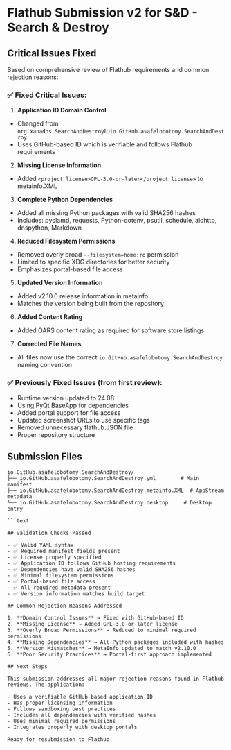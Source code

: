 # Flathub Submission v2 for S&D - Search & Destroy

## Critical Issues Fixed

Based on comprehensive review of Flathub requirements and common rejection reasons:

### ✅ **Fixed Critical Issues:**

1. **Application ID Domain Control**
- Changed from `org.xanados.SearchAndDestroy`to`io.GitHub.asafelobotomy.SearchAndDestroy`
- Uses GitHub-based ID which is verifiable and follows Flathub requirements
2. **Missing License Information**
- Added `<project_license>GPL-3.0-or-later</project_license>` to metainfo.XML
3. **Complete Python Dependencies**
- Added all missing Python packages with valid SHA256 hashes
- Includes: pyclamd, requests, Python-dotenv, psutil, schedule, aiohttp, dnspython, Markdown
4. **Reduced Filesystem Permissions**
- Removed overly broad `--filesystem=home:ro` permission
- Limited to specific XDG directories for better security
- Emphasizes portal-based file access
5. **Updated Version Information**
- Added v2.10.0 release information in metainfo
- Matches the version being built from the repository
6. **Added Content Rating**
- Added OARS content rating as required for software store listings
7. **Corrected File Names**
- All files now use the correct `io.GitHub.asafelobotomy.SearchAndDestroy` naming convention

### ✅ **Previously Fixed Issues (from first review):**

- Runtime version updated to 24.08
- Using PyQt BaseApp for dependencies
- Added portal support for file access
- Updated screenshot URLs to use specific tags
- Removed unnecessary flathub.JSON file
- Proper repository structure

## Submission Files

```text
io.GitHub.asafelobotomy.SearchAndDestroy/
├── io.GitHub.asafelobotomy.SearchAndDestroy.yml        # Main manifest
├── io.GitHub.asafelobotomy.SearchAndDestroy.metainfo.XML  # AppStream metadata
└── io.GitHub.asafelobotomy.SearchAndDestroy.desktop     # Desktop entry

```text

## Validation Checks Passed

- ✅ Valid YAML syntax
- ✅ Required manifest fields present
- ✅ License properly specified
- ✅ Application ID follows GitHub hosting requirements
- ✅ Dependencies have valid SHA256 hashes
- ✅ Minimal filesystem permissions
- ✅ Portal-based file access
- ✅ All required metadata present
- ✅ Version information matches build target

## Common Rejection Reasons Addressed

1. **Domain Control Issues** → Fixed with GitHub-based ID
2. **Missing License** → Added GPL-3.0-or-later license
3. **Overly Broad Permissions** → Reduced to minimal required permissions
4. **Missing Dependencies** → All Python packages included with hashes
5. **Version Mismatches** → MetaInfo updated to match v2.10.0
6. **Poor Security Practices** → Portal-first approach implemented

## Next Steps

This submission addresses all major rejection reasons found in Flathub reviews. The application:

- Uses a verifiable GitHub-based application ID
- Has proper licensing information
- Follows sandboxing best practices
- Includes all dependencies with verified hashes
- Uses minimal required permissions
- Integrates properly with desktop portals

Ready for resubmission to Flathub.
